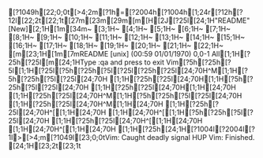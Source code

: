 [?1049h[22;0;0t[>4;2m[?1h=[?2004h[?1004h[1;24r[?12h[?12l[22;2t[22;1t[27m[23m[29m[m[H[2J[?25l[24;1H"README" [New][2;1H[1m[34m~                                                                               [3;1H~                                                                               [4;1H~                                                                               [5;1H~                                                                               [6;1H~                                                                               [7;1H~                                                                               [8;1H~                                                                               [9;1H~                                                                               [10;1H~                                                                               [11;1H~                                                                               [12;1H~                                                                               [13;1H~                                                                               [14;1H~                                                                               [15;1H~                                                                               [16;1H~                                                                               [17;1H~                                                                               [18;1H~                                                                               [19;1H~                                                                               [20;1H~                                                                               [21;1H~                                                                               [22;1H~                                                                               [m[23;1H[1m[7mREADME [unix] (00:59 01/01/1970)                                       0,0-1 All[1;1H[?25h[?25l[m[24;1HType  :qa  and press <Enter> to exit Vim[?5h[?25h[?5l[1;1H[?25l[?5h[?25h[?5l[?25l[?25h[?25l[24;70H^M[1;1H[?5h[?25h[?5l[?25l[24;70H  [1;1H[?25h[?25l[24;70H\[1;1H[?5h[?25h[?5l[?25l[24;70H [1;1H[?25h[?25l[24;70H\[1;1H[24;70H [1;1H[?25h[?25l[24;70H^M[1;1H[?5h[?25h[?5l[?25l[24;70H  [1;1H[?25h[?25l[24;70H^M[1;1H[24;70H  [1;1H[?25h[?25l[24;70H^[[1;1H[24;70H  [1;1H[24;70H^[[1;1H[?5h[?25h[?5l[?25l[24;70H  [1;1H[?25h[?25l[24;70H^[[1;1H[24;70H  [1;1H[24;70H^[[1;1H[24;70H  [1;1H[?25h[24;1H[?1004l[?2004l[?1l>[>4;m[?1049l[23;0;0tVim: Caught deadly signal HUP
Vim: Finished.
[24;1H[23;2t[23;1t
